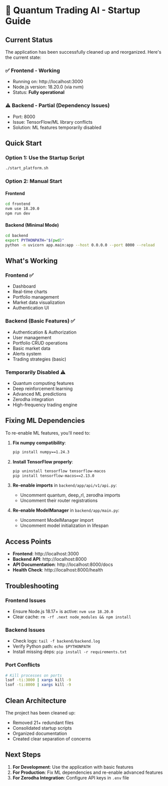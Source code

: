 # 🚀 Quantum Trading AI - Startup Guide

## Current Status

The application has been successfully cleaned up and reorganized. Here's the current state:

### ✅ Frontend - Working
- Running on: http://localhost:3000
- Node.js version: 18.20.0 (via nvm)
- Status: **Fully operational**

### ⚠️ Backend - Partial (Dependency Issues)
- Port: 8000
- Issue: TensorFlow/ML library conflicts
- Solution: ML features temporarily disabled

## Quick Start

### Option 1: Use the Startup Script
```bash
./start_platform.sh
```

### Option 2: Manual Start

#### Frontend
```bash
cd frontend
nvm use 18.20.0
npm run dev
```

#### Backend (Minimal Mode)
```bash
cd backend
export PYTHONPATH="$(pwd)"
python -m uvicorn app.main:app --host 0.0.0.0 --port 8000 --reload
```

## What's Working

### Frontend ✅
- Dashboard
- Real-time charts
- Portfolio management
- Market data visualization
- Authentication UI

### Backend (Basic Features) ✅
- Authentication & Authorization
- User management
- Portfolio CRUD operations
- Basic market data
- Alerts system
- Trading strategies (basic)

### Temporarily Disabled ⚠️
- Quantum computing features
- Deep reinforcement learning
- Advanced ML predictions
- Zerodha integration
- High-frequency trading engine

## Fixing ML Dependencies

To re-enable ML features, you'll need to:

1. **Fix numpy compatibility**:
   ```bash
   pip install numpy==1.24.3
   ```

2. **Install TensorFlow properly**:
   ```bash
   pip uninstall tensorflow tensorflow-macos
   pip install tensorflow-macos==2.13.0
   ```

3. **Re-enable imports** in `backend/app/api/v1/api.py`:
   - Uncomment quantum, deep_rl, zerodha imports
   - Uncomment their router registrations

4. **Re-enable ModelManager** in `backend/app/main.py`:
   - Uncomment ModelManager import
   - Uncomment model initialization in lifespan

## Access Points

- **Frontend**: http://localhost:3000
- **Backend API**: http://localhost:8000
- **API Documentation**: http://localhost:8000/docs
- **Health Check**: http://localhost:8000/health

## Troubleshooting

### Frontend Issues
- Ensure Node.js 18.17+ is active: `nvm use 18.20.0`
- Clear cache: `rm -rf .next node_modules && npm install`

### Backend Issues
- Check logs: `tail -f backend/backend.log`
- Verify Python path: `echo $PYTHONPATH`
- Install missing deps: `pip install -r requirements.txt`

### Port Conflicts
```bash
# Kill processes on ports
lsof -ti:3000 | xargs kill -9
lsof -ti:8000 | xargs kill -9
```

## Clean Architecture

The project has been cleaned up:
- Removed 21+ redundant files
- Consolidated startup scripts
- Organized documentation
- Created clear separation of concerns

## Next Steps

1. **For Development**: Use the application with basic features
2. **For Production**: Fix ML dependencies and re-enable advanced features
3. **For Zerodha Integration**: Configure API keys in `.env` file

